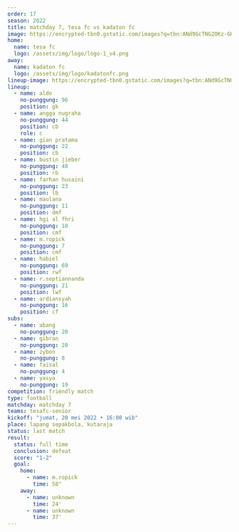 ```yaml
---
order: 17
season: 2022
title: matchday 7, tesa fc vs kadaton fc
image: https://encrypted-tbn0.gstatic.com/images?q=tbn:ANd9GcTNG2OKz-GHQ6gkP99LzDfFbUsD-7uaYkmMFw&usqp=CAU
home:
  name: tesa fc
  logo: /assets/img/logo/logo-1_v4.png
away:
  name: kadaton fc
  logo: /assets/img/logo/kadatonfc.png
lineup-image: https://encrypted-tbn0.gstatic.com/images?q=tbn:ANd9GcTNG2OKz-GHQ6gkP99LzDfFbUsD-7uaYkmMFw&usqp=CAU
lineup:
  - name: aldo
    no-punggung: 96
    position: gk
  - name: angga nugraha
    no-punggung: 44
    position: cb
    role: c
  - name: gian pratama
    no-punggung: 22
    position: cb
  - name: bustin jieber
    no-punggung: 48
    position: rb
  - name: farhan husaini
    no-punggung: 23
    position: lb
  - name: maulana
    no-punggung: 11
    position: dmf
  - name: hgi al fhri
    no-punggung: 10
    position: cmf
  - name: m.ropick
    no-punggung: 7
    position: cmf
  - name: habiel
    no-punggung: 69
    position: rwf
  - name: r.septiannanda
    no-punggung: 21
    position: lwf
  - name: ardiansyah
    no-punggung: 16
    position: cf
subs:
  - name: abang
    no-punggung: 20
  - name: gibran
    no-punggung: 20
  - name: zybon
    no-punggung: 8
  - name: faisal
    no-punggung: 4
  - name: yasya
    no-punggung: 19
competition: friendly match
type: football
matchday: matchday 7
teams: tesafc-senior
kickoff: "jumat, 20 mei 2022 • 16:00 wib"
place: lapang sepakbola, kutaraja
status: last match
result:
  status: full time
  conclusion: defeat
  score: "1-2"
  goal: 
    home:
      - name: m.ropick
        time: 58"
    away:
      - name: unknown
        time: 24'
      - name: unknown
        time: 37'
---
```

